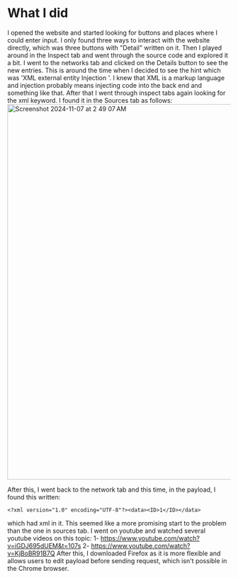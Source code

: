# What I did

I opened the website and started looking for buttons and places where I could enter input. I only found three ways to interact with the website directly, which was three buttons with "Detail" written on it. Then I played around in the Inspect tab and went through the source code and explored it a bit. I went to the networks tab and clicked on the Details button to see the new entries. This is around the time when I decided to see the hint which was 'XML external entity Injection
'. I knew that XML is a markup language and injection probably means injecting code into the back end and something like that. After that I went through inspect tabs again looking for the xml keyword. I found it in the Sources tab as follows:
<img width="848" alt="Screenshot 2024-11-07 at 2 49 07 AM" src="https://github.com/user-attachments/assets/9f8507b1-cd8f-47a3-8b7f-4c2e134b4037">

After this, I went back to the network tab and this time, in the payload, I found this written:
```
<?xml version="1.0" encoding="UTF-8"?><data><ID>1</ID></data>
```

which had xml in it. This seemed like a more promising start to the problem than the one in sources tab. 
I went on youtube and watched several youtube videos on this topic:
1- https://www.youtube.com/watch?v=iGDJ695dUEM&t=107s
2- https://www.youtube.com/watch?v=KjBoBR91B7Q
After this, I downloaded Firefox as it is more flexible and allows users to edit payload before sending request, which isn't possible in the Chrome browser. 

